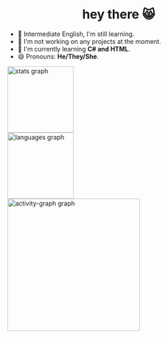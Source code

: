 <h1 align="center">hey there 😸</h1>
<ul align="left">
  
<li>🥺 Intermediate English, I'm still learning.</li> 
<li>🔭 I'm not working on any projects at the moment.</li> 
<li> 🌱 I'm currently learning <strong>C# and HTML</strong>. 
<li>😄 Pronouns: <strong>He/They/She</strong>.</li>
</ul>


<div align="left">
  <img src="https://github-readme-stats.vercel.app/api?username=Yoh1King&hide_title=false&hide_rank=false&show_icons=true&include_all_commits=true&count_private=true&disable_animations=false&theme=gruvbox_light&locale=en&hide_border=false&order=1" height="150" alt="stats graph" /> <br>
  <img src="https://github-readme-stats.vercel.app/api/top-langs?username=Yoh1King&locale=en&hide_title=false&layout=compact&card_width=320&langs_count=5&theme=gruvbox_light&hide_border=false&order=2" height="150" alt="languages graph" /> <br>
  <img src="https://github-readme-activity-graph.vercel.app/graph?username=Yoh1King&radius=16&theme=gruvbox&area=true&order=5" height="300" alt="activity-graph graph"  />
</div>

###





<!--
**Yoh1King/Yoh1King** is a ✨ _special_ ✨ repository because its `README.md` (this file) appears on your GitHub profile.

Here are some ideas to get you started:

- 🔭 I’m currently working on ...
- 🌱 I’m currently learning ...
- 👯 I’m looking to collaborate on ...
- 🤔 I’m looking for help with ...
- 💬 Ask me about ...
- 📫 How to reach me: ...
- 😄 Pronouns: ...
- ⚡ Fun fact: ...
-->
